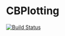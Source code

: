 # CBPlotting

[![Build Status](https://github.com/clozej/CBPlotting.jl/actions/workflows/CI.yml/badge.svg?branch=main)](https://github.com/clozej/CBPlotting.jl/actions/workflows/CI.yml?query=branch%3Amain)
